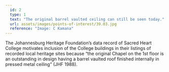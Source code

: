 ```yaml
---
  id: 2
  type: 1
  text: "The original barrel vaulted ceiling can still be seen today."
  url: assets/images/points-of-interest/39.03.jpg
  reference: "Image: C Kamana"
---
```

The Johannesburg Heritage Foundation’s data record of Sacred Heart College motivates inclusion of the College buildings in their listings of recorded local heritage sites because “the original Chapel on the 1st floor is an outstanding in design having a barrel vaulted roof finished internally in pressed metal ceiling” (JHF 1988).
        
